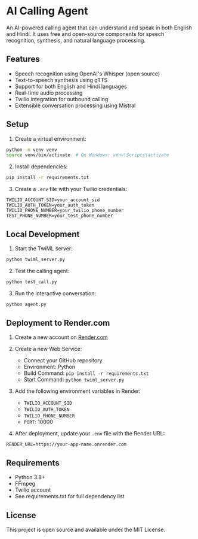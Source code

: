 # AI Calling Agent

An AI-powered calling agent that can understand and speak in both English and Hindi. It uses free and open-source components for speech recognition, synthesis, and natural language processing.

## Features

- Speech recognition using OpenAI's Whisper (open source)
- Text-to-speech synthesis using gTTS
- Support for both English and Hindi languages
- Real-time audio processing
- Twilio integration for outbound calling
- Extensible conversation processing using Mistral

## Setup

1. Create a virtual environment:
```bash
python -m venv venv
source venv/bin/activate  # On Windows: venv\Scripts\activate
```

2. Install dependencies:
```bash
pip install -r requirements.txt
```

3. Create a `.env` file with your Twilio credentials:
```
TWILIO_ACCOUNT_SID=your_account_sid
TWILIO_AUTH_TOKEN=your_auth_token
TWILIO_PHONE_NUMBER=your_twilio_phone_number
TEST_PHONE_NUMBER=your_test_phone_number
```

## Local Development

1. Start the TwiML server:
```bash
python twiml_server.py
```

2. Test the calling agent:
```bash
python test_call.py
```

3. Run the interactive conversation:
```bash
python agent.py
```

## Deployment to Render.com

1. Create a new account on [Render.com](https://render.com)

2. Create a new Web Service:
   - Connect your GitHub repository
   - Environment: Python
   - Build Command: `pip install -r requirements.txt`
   - Start Command: `python twiml_server.py`

3. Add the following environment variables in Render:
   - `TWILIO_ACCOUNT_SID`
   - `TWILIO_AUTH_TOKEN`
   - `TWILIO_PHONE_NUMBER`
   - `PORT`: 10000

4. After deployment, update your `.env` file with the Render URL:
```
RENDER_URL=https://your-app-name.onrender.com
```

## Requirements

- Python 3.8+
- FFmpeg
- Twilio account
- See requirements.txt for full dependency list

## License

This project is open source and available under the MIT License. 